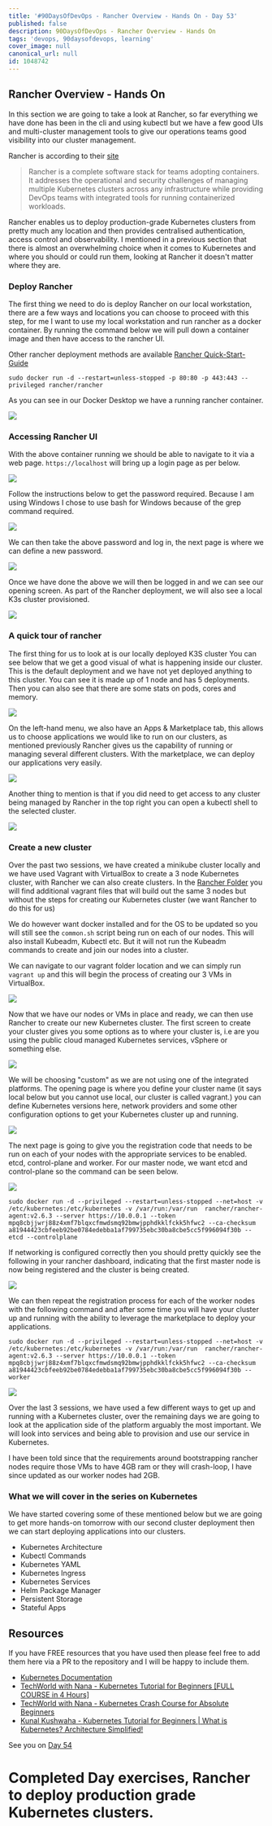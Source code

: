 ```yaml
---
title: '#90DaysOfDevOps - Rancher Overview - Hands On - Day 53'
published: false
description: 90DaysOfDevOps - Rancher Overview - Hands On
tags: 'devops, 90daysofdevops, learning'
cover_image: null
canonical_url: null
id: 1048742
---
```


## Rancher Overview - Hands On

In this section we are going to take a look at Rancher, so far everything we have done has been in the cli and using kubectl but we have a few good UIs and multi-cluster management tools to give our operations teams good visibility into our cluster management.

Rancher is according to their [site](https://rancher.com/)

> Rancher is a complete software stack for teams adopting containers. It addresses the operational and security challenges of managing multiple Kubernetes clusters across any infrastructure while providing DevOps teams with integrated tools for running containerized workloads.

Rancher enables us to deploy production-grade Kubernetes clusters from pretty much any location and then provides centralised authentication, access control and observability. I mentioned in a previous section that there is almost an overwhelming choice when it comes to Kubernetes and where you should or could run them, looking at Rancher it doesn't matter where they are.

### Deploy Rancher

The first thing we need to do is deploy Rancher on our local workstation, there are a few ways and locations you can choose to proceed with this step, for me I want to use my local workstation and run rancher as a docker container. By running the command below we will pull down a container image and then have access to the rancher UI.

Other rancher deployment methods are available [Rancher Quick-Start-Guide](https://rancher.com/docs/rancher/v2.6/en/quick-start-guide/deployment/)

`sudo docker run -d --restart=unless-stopped -p 80:80 -p 443:443 --privileged rancher/rancher`

As you can see in our Docker Desktop we have a running rancher container.

![](Images/Day53_Kubernetes1.png)

### Accessing Rancher UI

With the above container running we should be able to navigate to it via a web page. `https://localhost` will bring up a login page as per below.

![](Images/Day53_Kubernetes2.png)

Follow the instructions below to get the password required. Because I am using Windows I chose to use bash for Windows because of the grep command required.

![](Images/Day53_Kubernetes3.png)

We can then take the above password and log in, the next page is where we can define a new password.

![](Images/Day53_Kubernetes4.png)

Once we have done the above we will then be logged in and we can see our opening screen. As part of the Rancher deployment, we will also see a local K3s cluster provisioned.

![](Images/Day53_Kubernetes5.png)

### A quick tour of rancher

The first thing for us to look at is our locally deployed K3S cluster You can see below that we get a good visual of what is happening inside our cluster. This is the default deployment and we have not yet deployed anything to this cluster. You can see it is made up of 1 node and has 5 deployments. Then you can also see that there are some stats on pods, cores and memory.

![](Images/Day53_Kubernetes6.png)

On the left-hand menu, we also have an Apps & Marketplace tab, this allows us to choose applications we would like to run on our clusters, as mentioned previously Rancher gives us the capability of running or managing several different clusters. With the marketplace, we can deploy our applications very easily.

![](Images/Day53_Kubernetes7.png)

Another thing to mention is that if you did need to get access to any cluster being managed by Rancher in the top right you can open a kubectl shell to the selected cluster.

![](Images/Day53_Kubernetes8.png)

### Create a new cluster

Over the past two sessions, we have created a minikube cluster locally and we have used Vagrant with VirtualBox to create a 3 node Kubernetes cluster, with Rancher we can also create clusters. In the [Rancher Folder](Kubernetes/Rancher) you will find additional vagrant files that will build out the same 3 nodes but without the steps for creating our Kubernetes cluster (we want Rancher to do this for us)

We do however want docker installed and for the OS to be updated so you will still see the `common.sh` script being run on each of our nodes. This will also install Kubeadm, Kubectl etc. But it will not run the Kubeadm commands to create and join our nodes into a cluster.

We can navigate to our vagrant folder location and we can simply run `vagrant up` and this will begin the process of creating our 3 VMs in VirtualBox.

![](Images/Day53_Kubernetes9.png)

Now that we have our nodes or VMs in place and ready, we can then use Rancher to create our new Kubernetes cluster. The first screen to create your cluster gives you some options as to where your cluster is, i.e are you using the public cloud managed Kubernetes services, vSphere or something else.

![](Images/Day53_Kubernetes10.png)

We will be choosing "custom" as we are not using one of the integrated platforms. The opening page is where you define your cluster name (it says local below but you cannot use local, our cluster is called vagrant.) you can define Kubernetes versions here, network providers and some other configuration options to get your Kubernetes cluster up and running.

![](Images/Day53_Kubernetes11.png)

The next page is going to give you the registration code that needs to be run on each of your nodes with the appropriate services to be enabled. etcd, control-plane and worker. For our master node, we want etcd and control-plane so the command can be seen below.

![](Images/Day53_Kubernetes12.png)

```
sudo docker run -d --privileged --restart=unless-stopped --net=host -v /etc/kubernetes:/etc/kubernetes -v /var/run:/var/run  rancher/rancher-agent:v2.6.3 --server https://10.0.0.1 --token mpq8cbjjwrj88z4xmf7blqxcfmwdsmq92bmwjpphdkklfckk5hfwc2 --ca-checksum a81944423cbfeeb92be0784edebba1af799735ebc30ba8cbe5cc5f996094f30b --etcd --controlplane
```

If networking is configured correctly then you should pretty quickly see the following in your rancher dashboard, indicating that the first master node is now being registered and the cluster is being created.

![](Images/Day53_Kubernetes13.png)

We can then repeat the registration process for each of the worker nodes with the following command and after some time you will have your cluster up and running with the ability to leverage the marketplace to deploy your applications.

```
sudo docker run -d --privileged --restart=unless-stopped --net=host -v /etc/kubernetes:/etc/kubernetes -v /var/run:/var/run  rancher/rancher-agent:v2.6.3 --server https://10.0.0.1 --token mpq8cbjjwrj88z4xmf7blqxcfmwdsmq92bmwjpphdkklfckk5hfwc2 --ca-checksum a81944423cbfeeb92be0784edebba1af799735ebc30ba8cbe5cc5f996094f30b --worker
```

![](Images/Day53_Kubernetes14.png)

Over the last 3 sessions, we have used a few different ways to get up and running with a Kubernetes cluster, over the remaining days we are going to look at the application side of the platform arguably the most important. We will look into services and being able to provision and use our service in Kubernetes.

I have been told since that the requirements around bootstrapping rancher nodes require those VMs to have 4GB ram or they will crash-loop, I have since updated as our worker nodes had 2GB.

### What we will cover in the series on Kubernetes

We have started covering some of these mentioned below but we are going to get more hands-on tomorrow with our second cluster deployment then we can start deploying applications into our clusters.

- Kubernetes Architecture
- Kubectl Commands
- Kubernetes YAML
- Kubernetes Ingress
- Kubernetes Services
- Helm Package Manager
- Persistent Storage
- Stateful Apps

## Resources

If you have FREE resources that you have used then please feel free to add them here via a PR to the repository and I will be happy to include them.

- [Kubernetes Documentation](https://kubernetes.io/docs/home/)
- [TechWorld with Nana - Kubernetes Tutorial for Beginners [FULL COURSE in 4 Hours]](https://www.youtube.com/watch?v=X48VuDVv0do)
- [TechWorld with Nana - Kubernetes Crash Course for Absolute Beginners](https://www.youtube.com/watch?v=s_o8dwzRlu4)
- [Kunal Kushwaha - Kubernetes Tutorial for Beginners | What is Kubernetes? Architecture Simplified!](https://www.youtube.com/watch?v=KVBON1lA9N8)

See you on [Day 54](day54.md)

# Completed Day exercises, Rancher to deploy production grade Kubernetes clusters.